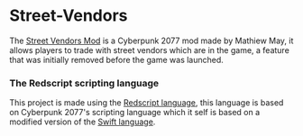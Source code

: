 # Street-Vendors
The [Street Vendors Mod](https://www.nexusmods.com/cyberpunk2077/mods/2894) is a Cyberpunk 2077 mod made by Mathiew May, it allows players to trade with street vendors which are in the game, a feature that was initially removed before the game was launched.

### The Redscript scripting language
This project is made using the [Redscript language](https://wiki.redmodding.org/redscript/), this language is based on Cyberpunk 2077's scripting language which it self is based on a modified version of the [Swift language](https://developer.apple.com/swift/).

